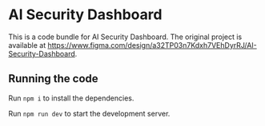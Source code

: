 
  # AI Security Dashboard

  This is a code bundle for AI Security Dashboard. The original project is available at https://www.figma.com/design/a32TP03n7Kdxh7VEhDyrRJ/AI-Security-Dashboard.

  ## Running the code

  Run `npm i` to install the dependencies.

  Run `npm run dev` to start the development server.
  